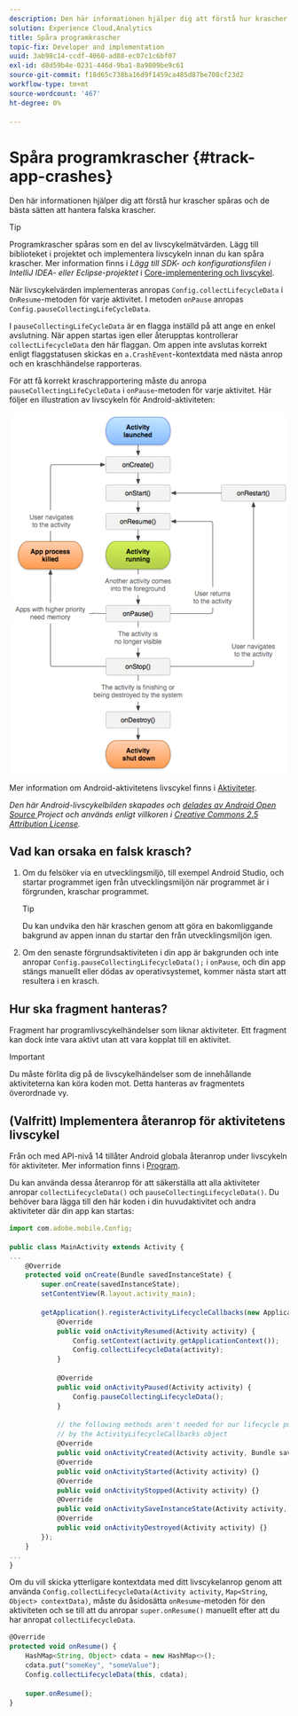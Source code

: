 ```yaml
---
description: Den här informationen hjälper dig att förstå hur krascher spåras och de bästa sätten att hantera falska krascher.
solution: Experience Cloud,Analytics
title: Spåra programkrascher
topic-fix: Developer and implementation
uuid: 3ab98c14-ccdf-4060-ad88-ec07c1c6bf07
exl-id: d8d59b4e-0231-446d-9ba1-8a9809be9c61
source-git-commit: f18d65c738ba16d9f1459ca485d87be708cf23d2
workflow-type: tm+mt
source-wordcount: '467'
ht-degree: 0%

---
```


# Spåra programkrascher {#track-app-crashes}

Den här informationen hjälper dig att förstå hur krascher spåras och de bästa sätten att hantera falska krascher.

>[!TIP]
>
>Programkrascher spåras som en del av livscykelmätvärden. Lägg till biblioteket i projektet och implementera livscykeln innan du kan spåra krascher. Mer information finns i *Lägg till SDK- och konfigurationsfilen i IntelliJ IDEA- eller Eclipse-projektet* i [Core-implementering och livscykel](/help/android/getting-started/dev-qs.md).

När livscykelvärden implementeras anropas `Config.collectLifecycleData` i `OnResume`-metoden för varje aktivitet. I metoden `onPause` anropas `Config.pauseCollectingLifeCycleData`.

I `pauseCollectingLifeCycleData` är en flagga inställd på att ange en enkel avslutning. När appen startas igen eller återupptas kontrollerar `collectLifecycleData` den här flaggan. Om appen inte avslutas korrekt enligt flaggstatusen skickas en `a.CrashEvent`-kontextdata med nästa anrop och en kraschhändelse rapporteras.

För att få korrekt kraschrapportering måste du anropa `pauseCollectingLifeCycleData` i `onPause`-metoden för varje aktivitet. Här följer en illustration av livscykeln för Android-aktiviteten:

![](assets/android-lifecycle.png)

Mer information om Android-aktivitetens livscykel finns i [Aktiviteter](https://developer.android.com/guide/components/activities.html).

*Den här Android-livscykelbilden skapades och  [delades av Android Open Source ](https://source.android.com/) Project och används enligt villkoren i  [Creative Commons 2.5 Attribution License](https://creativecommons.org/licenses/by/2.5/).*

## Vad kan orsaka en falsk krasch?

1. Om du felsöker via en utvecklingsmiljö, till exempel Android Studio, och startar programmet igen från utvecklingsmiljön när programmet är i förgrunden, kraschar programmet.

   >[!TIP]
   >
   >Du kan undvika den här kraschen genom att göra en bakomliggande bakgrund av appen innan du startar den från utvecklingsmiljön igen.

1. Om den senaste förgrundsaktiviteten i din app är bakgrunden och inte anropar `Config.pauseCollectingLifecycleData();` i `onPause`, och din app stängs manuellt eller dödas av operativsystemet, kommer nästa start att resultera i en krasch.

## Hur ska fragment hanteras?

Fragment har programlivscykelhändelser som liknar aktiviteter. Ett fragment kan dock inte vara aktivt utan att vara kopplat till en aktivitet.

>[!IMPORTANT]
>
>Du måste förlita dig på de livscykelhändelser som de innehållande aktiviteterna kan köra koden mot. Detta hanteras av fragmentets överordnade vy.

## (Valfritt) Implementera återanrop för aktivitetens livscykel

Från och med API-nivå 14 tillåter Android globala återanrop under livscykeln för aktiviteter. Mer information finns i [Program](https://developer.android.com/reference/android/app/Application).

Du kan använda dessa återanrop för att säkerställa att alla aktiviteter anropar `collectLifecycleData()` och `pauseCollectingLifecycleData()`. Du behöver bara lägga till den här koden i din huvudaktivitet och andra aktiviteter där din app kan startas:

```js
import com.adobe.mobile.Config; 
  
public class MainActivity extends Activity { 
... 
    @Override 
    protected void onCreate(Bundle savedInstanceState) { 
        super.onCreate(savedInstanceState); 
        setContentView(R.layout.activity_main); 
  
        getApplication().registerActivityLifecycleCallbacks(new Application.ActivityLifecycleCallbacks() { 
            @Override 
            public void onActivityResumed(Activity activity) { 
                Config.setContext(activity.getApplicationContext()); 
                Config.collectLifecycleData(activity); 
            } 
  
            @Override 
            public void onActivityPaused(Activity activity) {     
                Config.pauseCollectingLifecycleData(); 
            } 
    
            // the following methods aren't needed for our lifecycle purposes, but are required to be implemented 
            // by the ActivityLifecycleCallbacks object 
            @Override 
            public void onActivityCreated(Activity activity, Bundle savedInstanceState) {} 
            @Override 
            public void onActivityStarted(Activity activity) {} 
            @Override 
            public void onActivityStopped(Activity activity) {} 
            @Override 
            public void onActivitySaveInstanceState(Activity activity, Bundle outState) {} 
            @Override 
            public void onActivityDestroyed(Activity activity) {} 
        }); 
    } 
... 
}
```

Om du vill skicka ytterligare kontextdata med ditt livscykelanrop genom att använda `Config.collectLifecycleData(Activity activity`, `Map<String`, `Object> contextData)`, måste du åsidosätta `onResume`-metoden för den aktiviteten och se till att du anropar `super.onResume()` manuellt efter att du har anropat `collectLifecycleData`.

```js
@Override 
protected void onResume() { 
    HashMap<String, Object> cdata = new HashMap<>(); 
    cdata.put("someKey", "someValue"); 
    Config.collectLifecycleData(this, cdata); 
  
    super.onResume(); 
}
```
